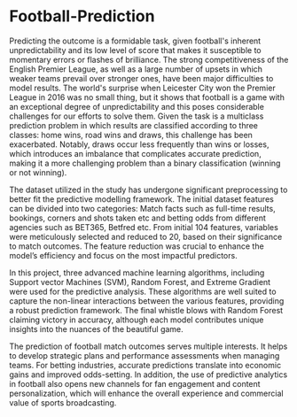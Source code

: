 # Football-Prediction
<div>
<p>Predicting the outcome is a formidable task, given football's inherent unpredictability and its
low level of score that makes it susceptible to momentary errors or flashes of brilliance. The
strong competitiveness of the English Premier League, as well as a large number of upsets in
which weaker teams prevail over stronger ones, have been major difficulties to model results.
The world's surprise when Leicester City won the Premier League in 2016 was no small thing,
but it shows that football is a game with an exceptional degree of unpredictability and this
poses considerable challenges for our efforts to solve them. Given the task is a multiclass
prediction problem in which results are classified according to three classes: home wins, road
wins and draws, this challenge has been exacerbated. Notably, draws occur less frequently
than wins or losses, which introduces an imbalance that complicates accurate prediction,
making it a more challenging problem than a binary classification (winning or not winning).</p>
<p>The dataset utilized in the study has undergone significant preprocessing to better fit the
predictive modelling framework. The initial dataset features can be divided into two
categories: Match facts such as full-time results, bookings, corners and shots taken etc and
betting odds from different agencies such as BET365, Betfred etc. From initial 104 features,
variables were meticulously selected and reduced to 20, based on their significance to match
outcomes. The feature reduction was crucial to enhance the model’s efficiency and focus on
the most impactful predictors.</p>
<p>In this project, three advanced machine learning algorithms, including Support vector
Machines (SVM), Random Forest, and Extreme Gradient were used for the predictive analysis.
These algorithms are well suited to capture the non-linear interactions between the various
features, providing a robust prediction framework. The final whistle blows with Random
Forest claiming victory in accuracy, although each model contributes unique insights into the
nuances of the beautiful game.</p>
<p>The prediction of football match outcomes serves multiple interests. It helps to develop
strategic plans and performance assessments when managing teams. For betting industries,
accurate predictions translate into economic gains and improved odds-setting. In addition, the
use of predictive analytics in football also opens new channels for fan engagement and
content personalization, which will enhance the overall experience and commercial value of
sports broadcasting.</p>
</div>
